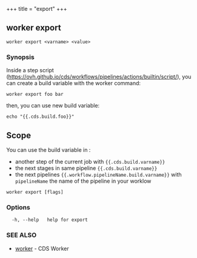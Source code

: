 +++
title = "export"
+++
## worker export

`worker export <varname> <value>`

### Synopsis


Inside a step script (https://ovh.github.io/cds/workflows/pipelines/actions/builtin/script/), you can create a build variable with the worker command:

	worker export foo bar


then, you can use new build variable:

	echo "{{.cds.build.foo}}"


## Scope

You can use the build variable in :

* another step of the current job with `{{.cds.build.varname}}`
* the next stages in same pipeline `{{.cds.build.varname}}`
* the next pipelines `{{.workflow.pipelineName.build.varname}}` with `pipelineName` the name of the pipeline in your worklow
	
	

```
worker export [flags]
```

### Options

```
  -h, --help   help for export
```

### SEE ALSO

* [worker](/cli/worker/worker/)	 - CDS Worker

